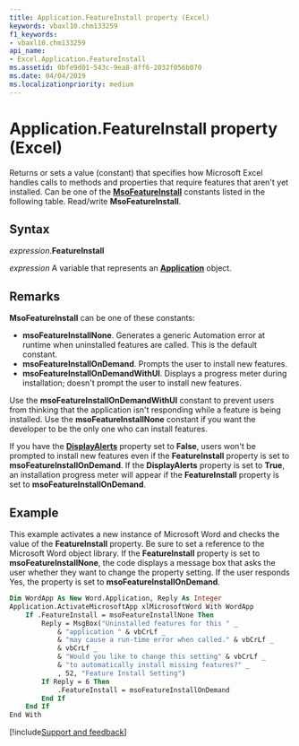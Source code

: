 ```yaml
---
title: Application.FeatureInstall property (Excel)
keywords: vbaxl10.chm133259
f1_keywords:
- vbaxl10.chm133259
api_name:
- Excel.Application.FeatureInstall
ms.assetid: 0bfe9d01-543c-9ea8-8ff6-2032f056b070
ms.date: 04/04/2019
ms.localizationpriority: medium
---
```



# Application.FeatureInstall property (Excel)

Returns or sets a value (constant) that specifies how Microsoft Excel handles calls to methods and properties that require features that aren't yet installed. Can be one of the **[MsoFeatureInstall](Office.MsoFeatureInstall.md)** constants listed in the following table. Read/write **MsoFeatureInstall**.


## Syntax

_expression_.**FeatureInstall**

_expression_ A variable that represents an **[Application](Excel.Application(object).md)** object.


## Remarks

**MsoFeatureInstall** can be one of these constants:

- **msoFeatureInstallNone**. Generates a generic Automation error at runtime when uninstalled features are called. This is the default constant.
- **msoFeatureInstallOnDemand**. Prompts the user to install new features.
- **msoFeatureInstallOnDemandWithUI**. Displays a progress meter during installation; doesn't prompt the user to install new features.

Use the **msoFeatureInstallOnDemandWithUI** constant to prevent users from thinking that the application isn't responding while a feature is being installed. Use the **msoFeatureInstallNone** constant if you want the developer to be the only one who can install features.

If you have the **[DisplayAlerts](Excel.Application.DisplayAlerts.md)** property set to **False**, users won't be prompted to install new features even if the **FeatureInstall** property is set to **msoFeatureInstallOnDemand**. If the **DisplayAlerts** property is set to **True**, an installation progress meter will appear if the **FeatureInstall** property is set to **msoFeatureInstallOnDemand**.


## Example

This example activates a new instance of Microsoft Word and checks the value of the **FeatureInstall** property. Be sure to set a reference to the Microsoft Word object library. If the **FeatureInstall** property is set to **msoFeatureInstallNone**, the code displays a message box that asks the user whether they want to change the property setting. If the user responds Yes, the property is set to **msoFeatureInstallOnDemand**.

```vb
Dim WordApp As New Word.Application, Reply As Integer 
Application.ActivateMicrosoftApp xlMicrosoftWord With WordApp 
    If .FeatureInstall = msoFeatureInstallNone Then 
        Reply = MsgBox("Uninstalled features for this " _ 
            & "application " & vbCrLf _ 
            & "may cause a run-time error when called." & vbCrLf _ 
            & vbCrLf _ 
            & "Would you like to change this setting" & vbCrLf _ 
            & "to automatically install missing features?" _ 
            , 52, "Feature Install Setting") 
        If Reply = 6 Then 
            .FeatureInstall = msoFeatureInstallOnDemand 
        End If 
    End If 
End With
```




[!include[Support and feedback](~/includes/feedback-boilerplate.md)]